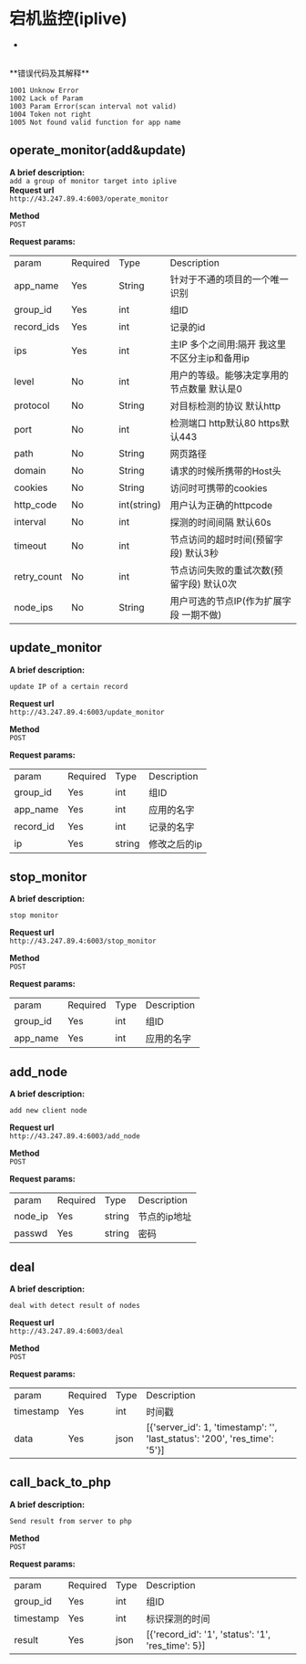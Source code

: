 宕机监控(iplive)  
=============================
-
<br/>
**错误代码及其解释**  <br/>

```
1001 Unknow Error
1002 Lack of Param
1003 Param Error(scan interval not valid)
1004 Token not right
1005 Not found valid function for app name
```

## operate_monitor(add&update)
**A brief description:**  <br/>
`add a group of monitor target into iplive`  <br/>
**Request url**  <br/>
`http://43.247.89.4:6003/operate_monitor`  <br/>

**Method**  <br/>
`POST`  <br/>

**Request params:**  <br/>
<table>
<tr>
<td>param</td><td>Required</td><td>Type</td><td>Description</td>
</tr>

<tr>
<td>app_name</td><td>Yes</td><td>String</td><td>针对于不通的项目的一个唯一识别</td>
</tr>

<tr>
<td>group_id</td><td>Yes</td><td>int</td><td>组ID</td>
</tr>

<tr>
<td>record_ids</td><td>Yes</td><td>int</td><td>记录的id </td>
</tr>

<tr>
<td>ips</td><td>Yes</td><td>int</td><td>主IP 多个之间用:隔开  我这里不区分主ip和备用ip</td>
</tr>

<tr>
<td>level</td><td>No</td><td>int</td><td>用户的等级。能够决定享用的节点数量 默认是0</td>
</tr>

<tr>
<td>protocol</td><td>No</td><td>String</td><td>对目标检测的协议 默认http</td>
</tr>

<tr>
<td>port</td><td>No</td><td>int</td><td>检测端口 http默认80 https默认443</td>
</tr>

<tr>
<td>path</td><td>No</td><td>String</td><td>网页路径</td>
</tr>


<tr>
<td>domain</td><td>No</td><td>String</td><td>请求的时候所携带的Host头</td>
</tr>

<tr>
<td>cookies</td><td>No</td><td>String</td><td>访问时可携带的cookies</td>
</tr>

<tr>
<td>http_code</td><td>No</td><td>int(string)</td><td>用户认为正确的httpcode</td>
</tr>

<tr>
<td>interval</td><td>No</td><td>int</td><td>探测的时间间隔 默认60s</td>
</tr>

<tr>
<td>timeout</td><td>No</td><td>int</td><td>节点访问的超时时间(预留字段) 默认3秒</td>
</tr>

<tr>
<td>retry_count</td><td>No</td><td>int</td><td>节点访问失败的重试次数(预留字段) 默认0次</td>
</tr>

<tr>
<td>node_ips</td><td>No</td><td>String</td><td>用户可选的节点IP(作为扩展字段 一期不做)</td>
</tr>
</table>

## update_monitor
**A brief description:**  <br/>

```plain text
update IP of a certain record
```

**Request url**  <br/>
`http://43.247.89.4:6003/update_monitor`  <br/>

**Method**  <br/>
`POST`  <br/>

**Request params:**  <br/>

<table>
<tr>
<td>param</td><td>Required</td><td>Type</td><td>Description</td>
</tr>


<tr>
<td>group_id</td><td>Yes</td><td>int</td><td>组ID</td>
</tr>
<tr>
<td>app_name</td><td>Yes</td><td>int</td><td>应用的名字</td>
</tr>
<tr>
<td>record_id</td><td>Yes</td><td>int</td><td>记录的名字</td>
</tr>
<tr>
<td>ip</td><td>Yes</td><td>string</td><td>修改之后的ip</td>
</tr>

</table>


## stop_monitor
**A brief description:**  <br/>

```plain text
stop monitor
```

**Request url**  <br/>
`http://43.247.89.4:6003/stop_monitor`  <br/>

**Method**  <br/>
`POST`  <br/>

**Request params:**  <br/>

<table>
<tr>
<td>param</td><td>Required</td><td>Type</td><td>Description</td>
</tr>


<tr>
<td>group_id</td><td>Yes</td><td>int</td><td>组ID</td>
</tr>
<tr>
<td>app_name</td><td>Yes</td><td>int</td><td>应用的名字</td>
</tr>

</table>

## add_node
**A brief description:**  <br/>

```plain text
add new client node
```

**Request url**  <br/>
`http://43.247.89.4:6003/add_node`  <br/>

**Method**  <br/>
`POST`  <br/>

**Request params:**  <br/>

<table>
<tr>
<td>param</td><td>Required</td><td>Type</td><td>Description</td>
</tr>


<tr>
<td>node_ip</td><td>Yes</td><td>string</td><td>节点的ip地址</td>
</tr>
<tr>
<td>passwd</td><td>Yes</td><td>string</td><td>密码</td>
</tr>

</table>

## deal
**A brief description:**  <br/>

```plain text
deal with detect result of nodes
```

**Request url**  <br/>
`http://43.247.89.4:6003/deal`  <br/>

**Method**  <br/>
`POST`  <br/>

**Request params:**  <br/>

<table>
<tr>
<td>param</td><td>Required</td><td>Type</td><td>Description</td>
</tr>

<tr>
<td>timestamp</td><td>Yes</td><td>int</td><td>时间戳</td>
</tr>

<tr>
<td>data</td><td>Yes</td><td>json</td><td>[{'server_id': 1, 'timestamp': '', 'last_status': '200', 'res_time': '5'}]</td>
</tr>


</table>




## call\_back\_to\_php
**A brief description:**  <br/>

```plain text
Send result from server to php
```

**Method**  <br/>
`POST`  <br/>

**Request params:**  <br/>

<table>
<tr>
<td>param</td><td>Required</td><td>Type</td><td>Description</td>
</tr>

<tr>
<td>group_id</td><td>Yes</td><td>int</td><td>组ID</td>
</tr>

<tr>
<td>timestamp</td><td>Yes</td><td>int</td><td>标识探测的时间</td>
</tr>

<tr>
<td>result</td><td>Yes</td><td>json</td><td>[{'record_id': '1', 'status': '1', 'res_time': 5}]</td>
</tr>


</table>

